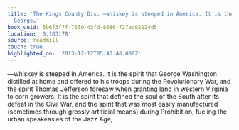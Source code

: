 ```yaml
---
title: 'The Kings County Dis: —whiskey is steeped in America. It is the spirit that
  George…'
book_uuid: 5b6f3f7f-7630-43fd-8086-727ad92124d5
location: '0.103178'
source: readmill
touch: true
highlighted_on: '2013-12-12T05:40:48.000Z'
---
```


—whiskey is steeped in America. It is the spirit that George Washington distilled at home and offered to his troops during the Revolutionary War, and the spirit Thomas Jefferson foresaw when granting land in western Virginia to corn growers. It is the spirit that defined the soul of the South after its defeat in the Civil War, and the spirit that was most easily manufactured (sometimes through grossly artificial means) during Prohibition, fueling the urban speakeasies of the Jazz Age,